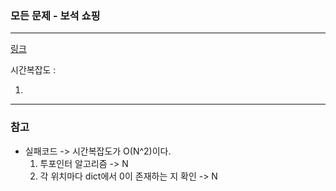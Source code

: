 ### 모든 문제 - 보석 쇼핑
___

[링크](https://programmers.co.kr/learn/courses/30/lessons/67258?language=python3)

시간복잡도 : 

1.

___
### 참고
* 실패코드 -> 시간복잡도가 O(N^2)이다.
    1. 투포인터 알고리즘 ->  N
    2. 각 위치마다 dict에서 0이 존재하는 지 확인 ->  N
